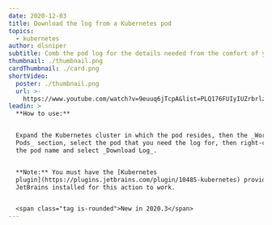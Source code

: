 ```yaml
---
date: 2020-12-03
title: Download the log from a Kubernetes pod
topics:
  - kubernetes
author: dlsniper
subtitle: Comb the pod log for the details needed from the comfort of your computer
thumbnail: ./thumbnail.png
cardThumbnail: ./card.png
shortVideo:
  poster: ./thumbnail.png
  url: >-
    https://www.youtube.com/watch?v=9euuq6jTcpA&list=PLQ176FUIyIUZrbrlz4AY1V8VzBJKZyVlW&index=50
leadin: >
  **How to use:**


  Expand the Kubernetes cluster in which the pod resides, then the _Workloads |
  Pods_ section, select the pod that you need the log for, then right-click on
  the pod name and select _Download Log_.


  **Note:** You must have the [Kubernetes
  plugin](https://plugins.jetbrains.com/plugin/10485-kubernetes) provided by
  JetBrains installed for this action to work.


  <span class="tag is-rounded">New in 2020.3</span>
---
```


